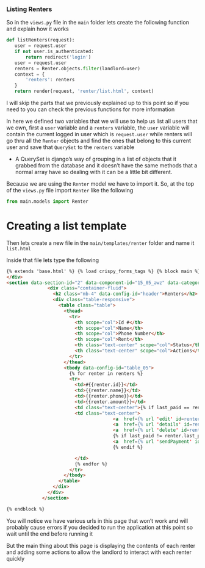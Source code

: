 ### Listing Renters

So in the `views.py` file in the `main` folder lets create the following function and explain how it works

```python
def listRenters(request):
   user = request.user
   if not user.is_authenticated:
       return redirect('login')
   user = request.user
   renters = Renter.objects.filter(landlord=user)
   context = {
       'renters': renters
   }
   return render(request, 'renter/list.html', context)
```

I will skip the parts that we previously explained up to this point so if you need to you can check the previous functions for more information

In here we defined two variables that we will use to help us list all users that we own, first a `user` variable and a `renters` variable, the `user` variable will contain the current logged in user which is `request.user` while renters will go thru all the `Renter` objects and find the ones that belong to this current user and save that `QuerySet` to the `renters` variable

 * A QuerySet is django’s way of grouping in a list of objects that it grabbed from the database and it doesn’t have the same methods that a normal array have so dealing with it can be a little bit different.

Because we are using the `Renter` model we have to import it. So, at the top of the `views.py` file import `Renter` like the following

```python
from main.models import Renter
```

# Creating a list template

Then lets create a new file in the `main/templates/renter` folder and name it `list.html`

Inside that file lets type the following

```html
{% extends 'base.html' %} {% load crispy_forms_tags %} {% block main %}
</div>
<section data-section-id="2" data-component-id="15_05_awz" data-category="admin" class="py-4">
               <div class="container-fluid">
                 <h2 class="mb-4" data-config-id="header">Renters</h2>
                 <div class="table-responsive">
                   <table class="table">
                     <thead>
                       <tr>
                         <th scope="col">Id #</th>
                         <th scope="col">Name</th>
                         <th scope="col">Phone Number</th>
                         <th scope="col">Rent</th>
                         <th class="text-center" scope="col">Status</th>
                         <th class="text-center" scope="col">Actions</th>
                       </tr>
                     </thead>
                     <tbody data-config-id="table_05">
                       {% for renter in renters %}
                       <tr>
                         <td>#{{renter.id}}</td>
                         <td>{{renter.name}}</td>
                         <td>{{renter.phone}}</td>
                         <td>{{renter.amount}}</td>
                         <td class="text-center">{% if last_paid == renter.last_paid %}<span class="badge badge-success">Paid</span>{% else %}<span class="badge badge-danger">UnPaid</span>{% endif %}</td>
                         <td class="text-center">
                                       <a  href={% url 'edit' id=renter.id %} class="btn btn-primary"><i class="fa fa-edit"></i></a>
                                       <a  href={% url 'details' id=renter.id %} class="btn btn-secondary"><i class="fa fa-info-circle"></i></a>
                                       <a  href={% url 'delete' id=renter.id %} class="btn btn-danger"><i class="fa fa-trash"></i></a>
                                       {% if last_paid != renter.last_paid %}
                                       <a  href={% url 'sendPayment' id=renter.id %} class="btn btn-warning"><i class="fa fa-envelope"></i></a>
                                       {% endif %}

                         </td>
                         {% endfor %}
                       </tr>
                     </tbody>
                   </table>
                 </div>
               </div>
             </section>

{% endblock %}
```

You will notice we have various urls in this page that won’t work and will probably cause errors if you decided to run the application at this point so wait until the end before running it

But the main thing about this page is displaying the contents of each renter and adding some actions to allow the landlord to interact with each renter quickly
